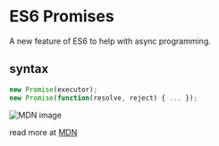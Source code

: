 # ES6 Promises

A new feature of ES6 to help with async programming.

## syntax

```javascript
new Promise(executor);
new Promise(function(resolve, reject) { ... });
```

![MDN image](https://mdn.mozillademos.org/files/8633/promises.png)

read more at [MDN](https://developer.mozilla.org/en-US/docs/Web/JavaScript/Reference/Global_Objects/Promise)
